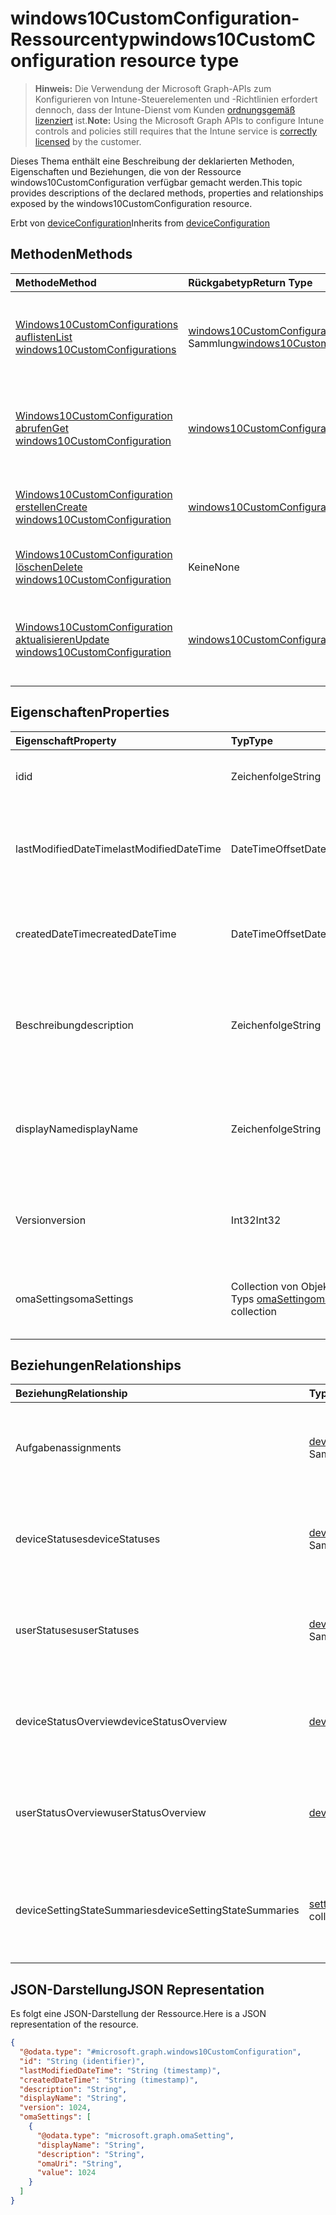 # <a name="windows10customconfiguration-resource-type"></a><span data-ttu-id="ec9fe-101">windows10CustomConfiguration-Ressourcentyp</span><span class="sxs-lookup"><span data-stu-id="ec9fe-101">windows10CustomConfiguration resource type</span></span>

> <span data-ttu-id="ec9fe-102">**Hinweis:** Die Verwendung der Microsoft Graph-APIs zum Konfigurieren von Intune-Steuerelementen und -Richtlinien erfordert dennoch, dass der Intune-Dienst vom Kunden [ordnungsgemäß lizenziert](https://go.microsoft.com/fwlink/?linkid=839381) ist.</span><span class="sxs-lookup"><span data-stu-id="ec9fe-102">**Note:** Using the Microsoft Graph APIs to configure Intune controls and policies still requires that the Intune service is [correctly licensed](https://go.microsoft.com/fwlink/?linkid=839381) by the customer.</span></span>

<span data-ttu-id="ec9fe-103">Dieses Thema enthält eine Beschreibung der deklarierten Methoden, Eigenschaften und Beziehungen, die von der Ressource windows10CustomConfiguration verfügbar gemacht werden.</span><span class="sxs-lookup"><span data-stu-id="ec9fe-103">This topic provides descriptions of the declared methods, properties and relationships exposed by the windows10CustomConfiguration resource.</span></span>

<span data-ttu-id="ec9fe-104">Erbt von [deviceConfiguration](../resources/intune_deviceconfig_deviceconfiguration.md)</span><span class="sxs-lookup"><span data-stu-id="ec9fe-104">Inherits from [deviceConfiguration](../resources/intune_deviceconfig_deviceconfiguration.md)</span></span>

## <a name="methods"></a><span data-ttu-id="ec9fe-105">Methoden</span><span class="sxs-lookup"><span data-stu-id="ec9fe-105">Methods</span></span>
|<span data-ttu-id="ec9fe-106">Methode</span><span class="sxs-lookup"><span data-stu-id="ec9fe-106">Method</span></span>|<span data-ttu-id="ec9fe-107">Rückgabetyp</span><span class="sxs-lookup"><span data-stu-id="ec9fe-107">Return Type</span></span>|<span data-ttu-id="ec9fe-108">Beschreibung</span><span class="sxs-lookup"><span data-stu-id="ec9fe-108">Description</span></span>|
|:---|:---|:---|
|[<span data-ttu-id="ec9fe-109">Windows10CustomConfigurations auflisten</span><span class="sxs-lookup"><span data-stu-id="ec9fe-109">List windows10CustomConfigurations</span></span>](../api/intune_deviceconfig_windows10customconfiguration_list.md)|<span data-ttu-id="ec9fe-110">[windows10CustomConfiguration](../resources/intune_deviceconfig_windows10customconfiguration.md)-Sammlung</span><span class="sxs-lookup"><span data-stu-id="ec9fe-110">[windows10CustomConfiguration](../resources/intune_deviceconfig_windows10customconfiguration.md) collection</span></span>|<span data-ttu-id="ec9fe-111">Auflisten von Eigenschaften und Beziehungen der [windows10CustomConfiguration](../resources/intune_deviceconfig_windows10customconfiguration.md)-Objekte.</span><span class="sxs-lookup"><span data-stu-id="ec9fe-111">List properties and relationships of the [windows10CustomConfiguration](../resources/intune_deviceconfig_windows10customconfiguration.md) objects.</span></span>|
|[<span data-ttu-id="ec9fe-112">Windows10CustomConfiguration abrufen</span><span class="sxs-lookup"><span data-stu-id="ec9fe-112">Get windows10CustomConfiguration</span></span>](../api/intune_deviceconfig_windows10customconfiguration_get.md)|[<span data-ttu-id="ec9fe-113">windows10CustomConfiguration</span><span class="sxs-lookup"><span data-stu-id="ec9fe-113">windows10CustomConfiguration</span></span>](../resources/intune_deviceconfig_windows10customconfiguration.md)|<span data-ttu-id="ec9fe-114">Lesen von Eigenschaften und Beziehungen des [windows10CustomConfiguration](../resources/intune_deviceconfig_windows10customconfiguration.md)-Objekts.</span><span class="sxs-lookup"><span data-stu-id="ec9fe-114">Read properties and relationships of the [windows10CustomConfiguration](../resources/intune_deviceconfig_windows10customconfiguration.md) object.</span></span>|
|[<span data-ttu-id="ec9fe-115">Windows10CustomConfiguration erstellen</span><span class="sxs-lookup"><span data-stu-id="ec9fe-115">Create windows10CustomConfiguration</span></span>](../api/intune_deviceconfig_windows10customconfiguration_create.md)|[<span data-ttu-id="ec9fe-116">windows10CustomConfiguration</span><span class="sxs-lookup"><span data-stu-id="ec9fe-116">windows10CustomConfiguration</span></span>](../resources/intune_deviceconfig_windows10customconfiguration.md)|<span data-ttu-id="ec9fe-117">Erstellen eines neuen [windows10CustomConfiguration](../resources/intune_deviceconfig_windows10customconfiguration.md)-Objekts.</span><span class="sxs-lookup"><span data-stu-id="ec9fe-117">Create a new [windows10CustomConfiguration](../resources/intune_deviceconfig_windows10customconfiguration.md) object.</span></span>|
|[<span data-ttu-id="ec9fe-118">Windows10CustomConfiguration löschen</span><span class="sxs-lookup"><span data-stu-id="ec9fe-118">Delete windows10CustomConfiguration</span></span>](../api/intune_deviceconfig_windows10customconfiguration_delete.md)|<span data-ttu-id="ec9fe-119">Keine</span><span class="sxs-lookup"><span data-stu-id="ec9fe-119">None</span></span>|<span data-ttu-id="ec9fe-120">Löscht ein [windows10CustomConfiguration](../resources/intune_deviceconfig_windows10customconfiguration.md)-Objekt.</span><span class="sxs-lookup"><span data-stu-id="ec9fe-120">Deletes a [windows10CustomConfiguration](../resources/intune_deviceconfig_windows10customconfiguration.md).</span></span>|
|[<span data-ttu-id="ec9fe-121">Windows10CustomConfiguration aktualisieren</span><span class="sxs-lookup"><span data-stu-id="ec9fe-121">Update windows10CustomConfiguration</span></span>](../api/intune_deviceconfig_windows10customconfiguration_update.md)|[<span data-ttu-id="ec9fe-122">windows10CustomConfiguration</span><span class="sxs-lookup"><span data-stu-id="ec9fe-122">windows10CustomConfiguration</span></span>](../resources/intune_deviceconfig_windows10customconfiguration.md)|<span data-ttu-id="ec9fe-123">Aktualisieren der Eigenschaften eines [windows10CustomConfiguration](../resources/intune_deviceconfig_windows10customconfiguration.md)-Objekts.</span><span class="sxs-lookup"><span data-stu-id="ec9fe-123">Update the properties of a [windows10CustomConfiguration](../resources/intune_deviceconfig_windows10customconfiguration.md) object.</span></span>|

## <a name="properties"></a><span data-ttu-id="ec9fe-124">Eigenschaften</span><span class="sxs-lookup"><span data-stu-id="ec9fe-124">Properties</span></span>
|<span data-ttu-id="ec9fe-125">Eigenschaft</span><span class="sxs-lookup"><span data-stu-id="ec9fe-125">Property</span></span>|<span data-ttu-id="ec9fe-126">Typ</span><span class="sxs-lookup"><span data-stu-id="ec9fe-126">Type</span></span>|<span data-ttu-id="ec9fe-127">Beschreibung</span><span class="sxs-lookup"><span data-stu-id="ec9fe-127">Description</span></span>|
|:---|:---|:---|
|<span data-ttu-id="ec9fe-128">id</span><span class="sxs-lookup"><span data-stu-id="ec9fe-128">id</span></span>|<span data-ttu-id="ec9fe-129">Zeichenfolge</span><span class="sxs-lookup"><span data-stu-id="ec9fe-129">String</span></span>|<span data-ttu-id="ec9fe-130">Schlüssel der Entität</span><span class="sxs-lookup"><span data-stu-id="ec9fe-130">Key of the entity.</span></span> <span data-ttu-id="ec9fe-131">Geerbt von [deviceConfiguration](../resources/intune_deviceconfig_deviceconfiguration.md).</span><span class="sxs-lookup"><span data-stu-id="ec9fe-131">Inherited from [deviceConfiguration](../resources/intune_deviceconfig_deviceconfiguration.md)</span></span>|
|<span data-ttu-id="ec9fe-132">lastModifiedDateTime</span><span class="sxs-lookup"><span data-stu-id="ec9fe-132">lastModifiedDateTime</span></span>|<span data-ttu-id="ec9fe-133">DateTimeOffset</span><span class="sxs-lookup"><span data-stu-id="ec9fe-133">DateTimeOffset</span></span>|<span data-ttu-id="ec9fe-134">Datum und Uhrzeit der letzten Änderung des Objekts.</span><span class="sxs-lookup"><span data-stu-id="ec9fe-134">DateTime the object was last modified.</span></span> <span data-ttu-id="ec9fe-135">Geerbt von [deviceConfiguration](../resources/intune_deviceconfig_deviceconfiguration.md).</span><span class="sxs-lookup"><span data-stu-id="ec9fe-135">Inherited from [deviceConfiguration](../resources/intune_deviceconfig_deviceconfiguration.md)</span></span>|
|<span data-ttu-id="ec9fe-136">createdDateTime</span><span class="sxs-lookup"><span data-stu-id="ec9fe-136">createdDateTime</span></span>|<span data-ttu-id="ec9fe-137">DateTimeOffset</span><span class="sxs-lookup"><span data-stu-id="ec9fe-137">DateTimeOffset</span></span>|<span data-ttu-id="ec9fe-138">Datum und Uhrzeit der Erstellung des Objekts.</span><span class="sxs-lookup"><span data-stu-id="ec9fe-138">DateTime the object was created.</span></span> <span data-ttu-id="ec9fe-139">Geerbt von [deviceConfiguration](../resources/intune_deviceconfig_deviceconfiguration.md).</span><span class="sxs-lookup"><span data-stu-id="ec9fe-139">Inherited from [deviceConfiguration](../resources/intune_deviceconfig_deviceconfiguration.md)</span></span>|
|<span data-ttu-id="ec9fe-140">Beschreibung</span><span class="sxs-lookup"><span data-stu-id="ec9fe-140">description</span></span>|<span data-ttu-id="ec9fe-141">Zeichenfolge</span><span class="sxs-lookup"><span data-stu-id="ec9fe-141">String</span></span>|<span data-ttu-id="ec9fe-142">Beschreibung der Gerätekonfiguration (vom Administrator festgelegt).</span><span class="sxs-lookup"><span data-stu-id="ec9fe-142">Admin provided description of the Device Configuration.</span></span> <span data-ttu-id="ec9fe-143">Geerbt von [deviceConfiguration](../resources/intune_deviceconfig_deviceconfiguration.md).</span><span class="sxs-lookup"><span data-stu-id="ec9fe-143">Inherited from [deviceConfiguration](../resources/intune_deviceconfig_deviceconfiguration.md)</span></span>|
|<span data-ttu-id="ec9fe-144">displayName</span><span class="sxs-lookup"><span data-stu-id="ec9fe-144">displayName</span></span>|<span data-ttu-id="ec9fe-145">Zeichenfolge</span><span class="sxs-lookup"><span data-stu-id="ec9fe-145">String</span></span>|<span data-ttu-id="ec9fe-146">Name der Gerätekonfiguration (vom Administrator festgelegt).</span><span class="sxs-lookup"><span data-stu-id="ec9fe-146">Admin provided name of the device configuration.</span></span> <span data-ttu-id="ec9fe-147">Geerbt von [deviceConfiguration](../resources/intune_deviceconfig_deviceconfiguration.md).</span><span class="sxs-lookup"><span data-stu-id="ec9fe-147">Inherited from [deviceConfiguration](../resources/intune_deviceconfig_deviceconfiguration.md)</span></span>|
|<span data-ttu-id="ec9fe-148">Version</span><span class="sxs-lookup"><span data-stu-id="ec9fe-148">version</span></span>|<span data-ttu-id="ec9fe-149">Int32</span><span class="sxs-lookup"><span data-stu-id="ec9fe-149">Int32</span></span>|<span data-ttu-id="ec9fe-150">Version der Gerätekonfiguration.</span><span class="sxs-lookup"><span data-stu-id="ec9fe-150">Version of the device configuration.</span></span> <span data-ttu-id="ec9fe-151">Geerbt von [deviceConfiguration](../resources/intune_deviceconfig_deviceconfiguration.md).</span><span class="sxs-lookup"><span data-stu-id="ec9fe-151">Inherited from [deviceConfiguration](../resources/intune_deviceconfig_deviceconfiguration.md)</span></span>|
|<span data-ttu-id="ec9fe-152">omaSettings</span><span class="sxs-lookup"><span data-stu-id="ec9fe-152">omaSettings</span></span>|<span data-ttu-id="ec9fe-153">Collection von Objekten des Typs [omaSetting](../resources/intune_deviceconfig_omasetting.md)</span><span class="sxs-lookup"><span data-stu-id="ec9fe-153">[omaSetting](../resources/intune_deviceconfig_omasetting.md) collection</span></span>|<span data-ttu-id="ec9fe-154">OMA-Einstellungen.</span><span class="sxs-lookup"><span data-stu-id="ec9fe-154">OMA settings.</span></span> <span data-ttu-id="ec9fe-155">Diese Sammlung kann bis zu 1000 Elemente enthalten.</span><span class="sxs-lookup"><span data-stu-id="ec9fe-155">This collection can contain a maximum of 1000 elements.</span></span>|

## <a name="relationships"></a><span data-ttu-id="ec9fe-156">Beziehungen</span><span class="sxs-lookup"><span data-stu-id="ec9fe-156">Relationships</span></span>
|<span data-ttu-id="ec9fe-157">Beziehung</span><span class="sxs-lookup"><span data-stu-id="ec9fe-157">Relationship</span></span>|<span data-ttu-id="ec9fe-158">Typ</span><span class="sxs-lookup"><span data-stu-id="ec9fe-158">Type</span></span>|<span data-ttu-id="ec9fe-159">Beschreibung</span><span class="sxs-lookup"><span data-stu-id="ec9fe-159">Description</span></span>|
|:---|:---|:---|
|<span data-ttu-id="ec9fe-160">Aufgaben</span><span class="sxs-lookup"><span data-stu-id="ec9fe-160">assignments</span></span>|<span data-ttu-id="ec9fe-161">[deviceConfigurationAssignment](../resources/intune_deviceconfig_deviceconfigurationassignment.md)-Sammlung</span><span class="sxs-lookup"><span data-stu-id="ec9fe-161">[deviceConfigurationAssignment](../resources/intune_deviceconfig_deviceconfigurationassignment.md) collection</span></span>|<span data-ttu-id="ec9fe-162">Liste der Zuweisungen für das Gerätekonfigurationsprofil.</span><span class="sxs-lookup"><span data-stu-id="ec9fe-162">The list of assignments for the device configuration profile.</span></span> <span data-ttu-id="ec9fe-163">Geerbt von [deviceConfiguration](../resources/intune_deviceconfig_deviceconfiguration.md).</span><span class="sxs-lookup"><span data-stu-id="ec9fe-163">Inherited from [deviceConfiguration](../resources/intune_deviceconfig_deviceconfiguration.md)</span></span>|
|<span data-ttu-id="ec9fe-164">deviceStatuses</span><span class="sxs-lookup"><span data-stu-id="ec9fe-164">deviceStatuses</span></span>|<span data-ttu-id="ec9fe-165">[deviceConfigurationDeviceStatus](../resources/intune_deviceconfig_deviceconfigurationdevicestatus.md)-Sammlung</span><span class="sxs-lookup"><span data-stu-id="ec9fe-165">[deviceConfigurationDeviceStatus](../resources/intune_deviceconfig_deviceconfigurationdevicestatus.md) collection</span></span>|<span data-ttu-id="ec9fe-166">Installationsstatus der Gerätekonfiguration nach Gerät.</span><span class="sxs-lookup"><span data-stu-id="ec9fe-166">Device configuration installation status by device.</span></span> <span data-ttu-id="ec9fe-167">Geerbt von [deviceConfiguration](../resources/intune_deviceconfig_deviceconfiguration.md).</span><span class="sxs-lookup"><span data-stu-id="ec9fe-167">Inherited from [deviceConfiguration](../resources/intune_deviceconfig_deviceconfiguration.md)</span></span>|
|<span data-ttu-id="ec9fe-168">userStatuses</span><span class="sxs-lookup"><span data-stu-id="ec9fe-168">userStatuses</span></span>|<span data-ttu-id="ec9fe-169">[deviceConfigurationUserStatus](../resources/intune_deviceconfig_deviceconfigurationuserstatus.md)-Sammlung</span><span class="sxs-lookup"><span data-stu-id="ec9fe-169">[deviceConfigurationUserStatus](../resources/intune_deviceconfig_deviceconfigurationuserstatus.md) collection</span></span>|<span data-ttu-id="ec9fe-170">Installationsstatus der Gerätekonfiguration nach Benutzer.</span><span class="sxs-lookup"><span data-stu-id="ec9fe-170">Device configuration installation stauts by user.</span></span> <span data-ttu-id="ec9fe-171">Geerbt von [deviceConfiguration](../resources/intune_deviceconfig_deviceconfiguration.md).</span><span class="sxs-lookup"><span data-stu-id="ec9fe-171">Inherited from [deviceConfiguration](../resources/intune_deviceconfig_deviceconfiguration.md)</span></span>|
|<span data-ttu-id="ec9fe-172">deviceStatusOverview</span><span class="sxs-lookup"><span data-stu-id="ec9fe-172">deviceStatusOverview</span></span>|[<span data-ttu-id="ec9fe-173">deviceConfigurationDeviceOverview</span><span class="sxs-lookup"><span data-stu-id="ec9fe-173">deviceConfigurationDeviceOverview</span></span>](../resources/intune_deviceconfig_deviceconfigurationdeviceoverview.md)|<span data-ttu-id="ec9fe-174">Übersicht über den Status der Gerätekonfiguration nach Gerät. Geerbt von [deviceConfiguration](../resources/intune_deviceconfig_deviceconfiguration.md).</span><span class="sxs-lookup"><span data-stu-id="ec9fe-174">Device Configuration devices status overview Inherited from [deviceConfiguration](../resources/intune_deviceconfig_deviceconfiguration.md)</span></span>|
|<span data-ttu-id="ec9fe-175">userStatusOverview</span><span class="sxs-lookup"><span data-stu-id="ec9fe-175">userStatusOverview</span></span>|[<span data-ttu-id="ec9fe-176">deviceConfigurationUserOverview</span><span class="sxs-lookup"><span data-stu-id="ec9fe-176">deviceConfigurationUserOverview</span></span>](../resources/intune_deviceconfig_deviceconfigurationuseroverview.md)|<span data-ttu-id="ec9fe-177">Übersicht über den Status der Gerätekonfiguration nach Benutzer. Geerbt von [deviceConfiguration](../resources/intune_deviceconfig_deviceconfiguration.md).</span><span class="sxs-lookup"><span data-stu-id="ec9fe-177">Device Configuration users status overview Inherited from [deviceConfiguration](../resources/intune_deviceconfig_deviceconfiguration.md)</span></span>|
|<span data-ttu-id="ec9fe-178">deviceSettingStateSummaries</span><span class="sxs-lookup"><span data-stu-id="ec9fe-178">deviceSettingStateSummaries</span></span>|<span data-ttu-id="ec9fe-179">[settingStateDeviceSummary](../resources/intune_deviceconfig_settingstatedevicesummary.md)-Sammlung</span><span class="sxs-lookup"><span data-stu-id="ec9fe-179">[settingStateDeviceSummary](../resources/intune_deviceconfig_settingstatedevicesummary.md) collection</span></span>|<span data-ttu-id="ec9fe-180">Übersicht über den Einstellungsstatus für die Gerätekonfiguration nach Gerät. Geerbt von [deviceConfiguration](../resources/intune_deviceconfig_deviceconfiguration.md)</span><span class="sxs-lookup"><span data-stu-id="ec9fe-180">Device Configuration Setting State Device Summary Inherited from [deviceConfiguration](../resources/intune_deviceconfig_deviceconfiguration.md)</span></span>|

## <a name="json-representation"></a><span data-ttu-id="ec9fe-181">JSON-Darstellung</span><span class="sxs-lookup"><span data-stu-id="ec9fe-181">JSON Representation</span></span>
<span data-ttu-id="ec9fe-182">Es folgt eine JSON-Darstellung der Ressource.</span><span class="sxs-lookup"><span data-stu-id="ec9fe-182">Here is a JSON representation of the resource.</span></span>
<!--{
  "blockType": "resource",
  "keyProperty": "id",
  "baseType": "microsoft.graph.deviceConfiguration",
  "@odata.type": "microsoft.graph.windows10CustomConfiguration"
}-->
``` json
{
  "@odata.type": "#microsoft.graph.windows10CustomConfiguration",
  "id": "String (identifier)",
  "lastModifiedDateTime": "String (timestamp)",
  "createdDateTime": "String (timestamp)",
  "description": "String",
  "displayName": "String",
  "version": 1024,
  "omaSettings": [
    {
      "@odata.type": "microsoft.graph.omaSetting",
      "displayName": "String",
      "description": "String",
      "omaUri": "String",
      "value": 1024
    }
  ]
}
```



